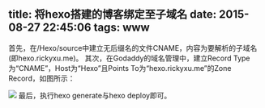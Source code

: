 title: 将hexo搭建的博客绑定至子域名
date: 2015-08-27 22:45:06
tags: www
---
首先，在/Hexo/source中建立无后缀名的文件CNAME，内容为要解析的子域名(即hexo.rickyxu.me)。
其次，在Godaddy的域名管理中，建立Record Type为“CNAME”，Host为“Hexo”且Points To为“hexo.rickyxu.me”的Zone Record，如图所示：
<!-- more -->
![](/img/2015082701.jpg)
最后，执行hexo generate与hexo deploy即可。